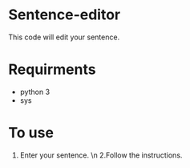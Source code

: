 # Sentence-editor
This code will edit your sentence.

# Requirments
* python 3
* sys

# To use
1. Enter your sentence.
\n
2.Follow the instructions.
